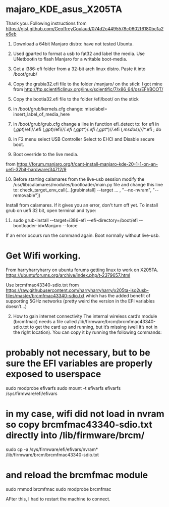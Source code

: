 # majaro_KDE_asus_X205TA
Thank you. Following instructions from https://gist.github.com/GeoffreyCoulaud/074d2c4495578c0602f6180bc1a2e6eb

1. Download a 64bit Manjaro distro: have not tested Ubuntu.

2. Used gparted to format a usb to fat32 and label the media.
   Use UNetbootin to flash Manjaro for a writable boot-media.

3. Get a i386-efi folder from a 32-bit arch linux distro.
   Paste it into /boot/grub/

4. Copy the grubia32.efi file to the folder /manjaro/ on the stick: I got mine from http://ftp.scientificlinux.org/linux/scientific/7/x86_64/os/EFI/BOOT/

5. Copy the bootia32.efi file to the folder /efi/boot/ on the stick

6. in /boot/grub/kernels.cfg change:
   misolabel= insert_label_of_media_here
 
7. in /boot/grub/grub.cfg change a line in function efi_detect to:
   for efi in (*,gpt*)/efi/*/*.efi (*,gpt*)/efi/*/*/*.efi (*,gpt*)/*.efi (*,gpt*)/*/*.efi (*,msdos*)/*/*/*.efi ; do

8. in F2 menu select USB Controller Select to EHCI and Disable secure boot.

9. Boot override to the live media.

from https://forum.manjaro.org/t/cant-install-manjaro-kde-20-1-1-on-an-uefi-32bit-hardware/34712/9

10. Before starting calamares from the live-usb session modify the /usr/lib/calamares/modules/bootloader/main.py file and change this line to:
   check_target_env_call(...[grubinstall] --target ... , "--no-nvram", "--removable"])

Install from calamares.
If it gives you an error, don't turn off yet. To install grub on uefi 32 bit, open terminal and type:

11. sudo grub-install --target=i386-efi --efi-directory=/boot/efi --bootloader-id=Manjaro --force

If an error occurs run the command again.
Boot normally without live-usb.

# Get Wifi working.

From harryharryharry on ubuntu forums getting linux to work on X205TA.
https://ubuntuforums.org/archive/index.php/t-2379657.html

Use brcmfmac43340-sdio.txt from
https://raw.githubusercontent.com/harryharryharry/x205ta-iso2usb-files/master/brcmfmac43340-sdio.txt
which has the added benefit of supporting 5GHz networks (pretty weird the version in the EFI variables doesn’t...)

2. How to gain internet connectivity
The internal wireless card’s module (brcmfmac) needs a file called /lib/firmware/brcm/brcmfmac43340-sdio.txt to get the card up and running, but it’s missing (well it’s not in the right location). You can copy it by running the following commands:

# probably not necessary, but to be sure the EFI variables are properly exposed to userspace
sudo modprobe efivarfs
sudo mount -t efivarfs efivarfs /sys/firmware/efi/efivars

# in my case, wifi did not load in nvram so copy brcmfmac43340-sdio.txt directly into /lib/firmware/brcm/
sudo cp -a /sys/firmware/efi/efivars/nvram* /lib/firmware/brcm/brcmfmac43340-sdio.txt

# and reload the brcmfmac module
sudo rmmod brcmfmac
sudo modprobe brcmfmac


AFter this, I had to restart the machine to connect.
